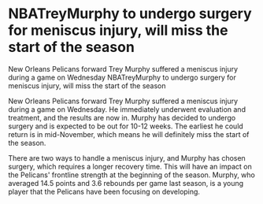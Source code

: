 #  NBATreyMurphy to undergo surgery for meniscus injury, will miss the start of the season

New Orleans Pelicans forward Trey Murphy suffered a meniscus injury during a game on Wednesday 
  NBATreyMurphy to undergo surgery for meniscus injury, will miss the start of the season

New Orleans Pelicans forward Trey Murphy suffered a meniscus injury during a game on Wednesday. He immediately underwent evaluation and treatment, and the results are now in. Murphy has decided to undergo surgery and is expected to be out for 10-12 weeks. The earliest he could return is in mid-November, which means he will definitely miss the start of the season.

There are two ways to handle a meniscus injury, and Murphy has chosen surgery, which requires a longer recovery time. This will have an impact on the Pelicans' frontline strength at the beginning of the season. Murphy, who averaged 14.5 points and 3.6 rebounds per game last season, is a young player that the Pelicans have been focusing on developing.